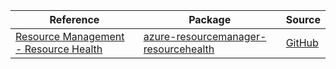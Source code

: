 | Reference | Package | Source |
|---|---|---|
|[Resource Management - Resource Health](resourcemanager-resourcehealth-readme.md)|[azure-resourcemanager-resourcehealth](https://repo1.maven.org/maven2/com/azure/resourcemanager/azure-resourcemanager-resourcehealth)|[GitHub](https://github.com/Azure/azure-sdk-for-java/blob/main/sdk/resourcehealth/azure-resourcemanager-resourcehealth)|
